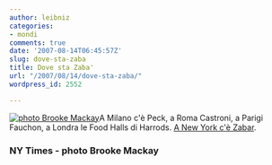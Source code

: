 ```yaml
---
author: leibniz
categories:
- mondi
comments: true
date: '2007-08-14T06:45:57Z'
slug: dove-sta-zaba
title: Dove sta Zaba'
url: "/2007/08/14/dove-sta-zaba/"
wordpress_id: 2552

---
```

[![photo Brooke Mackay](https://farm1.static.flickr.com/35/121666655_74cd4d60b9_t.jpg)](https://www.flickr.com/photos/brookemackay/121666655/)A Milano c'è Peck, a Roma Castroni, a Parigi Fauchon, a Londra le Food Halls di Harrods. [A New York c'è Zabar](https://www.nytimes.com/2007/08/12/realestate/12nabe.html?_r=2&pagewanted=1&oref=slogin).

### NY Times - photo Brooke Mackay
